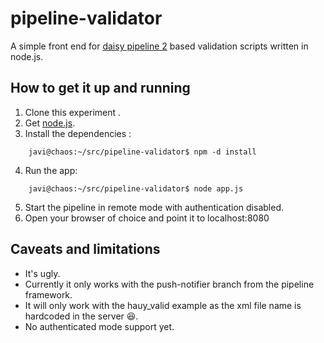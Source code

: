 pipeline-validator
==================

A simple front end for [daisy pipeline 2](http://code.google.com/p/daisy-pipeline/) based validation scripts written in node.js.


How to get it up and running
----------------------------
1. Clone this experiment . 
2. Get [node.js](www.nodejs.com).
3. Install the dependencies :
```
    javi@chaos:~/src/pipeline-validator$ npm -d install
```
4. Run the app:
```
    javi@chaos:~/src/pipeline-validator$ node app.js
```
5. Start the pipeline in remote mode with authentication disabled.
6. Open your browser of choice and point it to localhost:8080

Caveats and limitations
-----------------------

* It's ugly.
* Currently it only works with the push-notifier branch from the pipeline framework.
* It will only work with the hauy_valid example as the xml file name is hardcoded in the server :laughing:. 
* No authenticated mode support yet.

